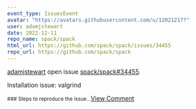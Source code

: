 ```yaml
---
event_type: IssuesEvent
avatar: "https://avatars.githubusercontent.com/u/12021217?"
user: adamjstewart
date: 2022-12-11
repo_name: spack/spack
html_url: https://github.com/spack/spack/issues/34455
repo_url: https://github.com/spack/spack
---
```


<a href='https://github.com/adamjstewart' target='_blank'>adamjstewart</a> open issue <a href='https://github.com/spack/spack/issues/34455' target='_blank'>spack/spack#34455</a>.

<p>Installation issue: valgrind</p><small>### Steps to reproduce the issue...</small><a href='https://github.com/spack/spack/issues/34455' target='_blank'>View Comment</a>